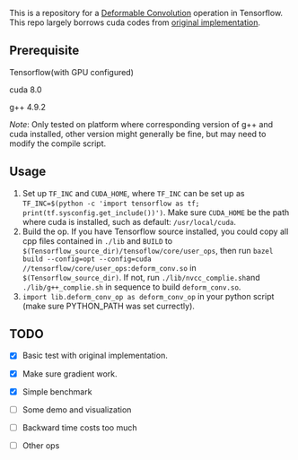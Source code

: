 This is a repository for a [Deformable Convolution](https://arxiv.org/abs/1703.06211) operation in Tensorflow. This repo largely borrows cuda codes from [original implementation](https://github.com/msracver/Deformable-ConvNets).

## Prerequisite

Tensorflow(with GPU configured)

cuda 8.0

g++ 4.9.2



*Note*: Only tested on platform where corresponding version of g++ and cuda installed, other version might generally be fine, but may need to modify the compile script.

## Usage

1. Set up `TF_INC` and `CUDA_HOME`, where `TF_INC` can be set up as  `TF_INC=$(python -c 'import tensorflow as tf; print(tf.sysconfig.get_include())')`. Make sure `CUDA_HOME` be the path where cuda is installed, such as default: `/usr/local/cuda`.
2. Build the op. If you have Tensorflow source installed, you could copy all cpp files contained in `./lib` and `BUILD` to `$(Tensorflow_source_dir)/tensoflow/core/user_ops`, then run `bazel build --config=opt --config=cuda //tensorflow/core/user_ops:deform_conv.so` in  `$(Tensorflow_source_dir)`. If not, run `./lib/nvcc_complie.sh`and `./lib/g++_complie.sh` in sequence to build `deform_conv.so`.
3. `import lib.deform_conv_op as deform_conv_op` in your python script (make sure PYTHON_PATH was set currectly).




## TODO

- [x] Basic test with original implementation.
- [x] Make sure gradient work.
- [x] Simple benchmark


- [ ] Some demo and visualization
- [ ] Backward time costs too much
- [ ] Other ops


